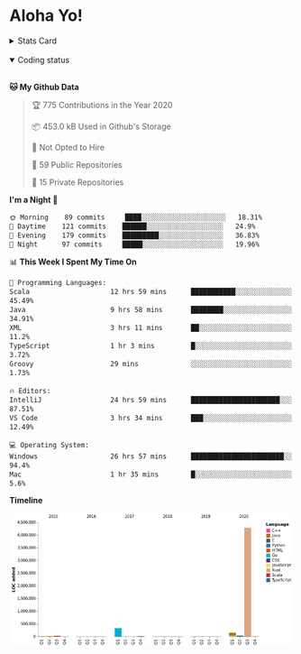 # Aloha Yo!

<details>
<summary>Stats Card</summary>
 
[![Anurag's github stats](https://github-readme-stats.vercel.app/api?username=GarfieldZHU&show_icons=true&theme=tokyonight)](https://github.com/anuraghazra/github-readme-stats)
 
</details>

<br/>

<details open>

<summary>Coding status</summary>

<br/>

<!--START_SECTION:waka-->
**🐱 My Github Data** 

> 🏆 775 Contributions in the Year 2020
 > 
> 📦 453.0 kB Used in Github's Storage 
 > 
> 🚫 Not Opted to Hire
 > 
> 📜 59 Public Repositories
 > 
> 🔑 15 Private Repositories 

**I'm a Night 🦉** 

```text
🌞 Morning    89 commits     ████░░░░░░░░░░░░░░░░░░░░░   18.31% 
🌆 Daytime    121 commits    ██████░░░░░░░░░░░░░░░░░░░   24.9% 
🌃 Evening    179 commits    █████████░░░░░░░░░░░░░░░░   36.83% 
🌙 Night      97 commits     █████░░░░░░░░░░░░░░░░░░░░   19.96%

```


📊 **This Week I Spent My Time On** 

```text
💬 Programming Languages: 
Scala                    12 hrs 59 mins      ███████████░░░░░░░░░░░░░░   45.49% 
Java                     9 hrs 58 mins       ████████░░░░░░░░░░░░░░░░░   34.91% 
XML                      3 hrs 11 mins       ██░░░░░░░░░░░░░░░░░░░░░░░   11.2% 
TypeScript               1 hr 3 mins         █░░░░░░░░░░░░░░░░░░░░░░░░   3.72% 
Groovy                   29 mins             ░░░░░░░░░░░░░░░░░░░░░░░░░   1.73%

🔥 Editors: 
IntelliJ                 24 hrs 59 mins      ██████████████████████░░░   87.51% 
VS Code                  3 hrs 34 mins       ███░░░░░░░░░░░░░░░░░░░░░░   12.49%

💻 Operating System: 
Windows                  26 hrs 57 mins      ███████████████████████░░   94.4% 
Mac                      1 hr 35 mins        █░░░░░░░░░░░░░░░░░░░░░░░░   5.6%

```

**Timeline**

![Chart not found](https://github.com/GarfieldZHU/GarfieldZHU/blob/master/charts/bar_graph.png) 


<!--END_SECTION:waka-->

</details>
